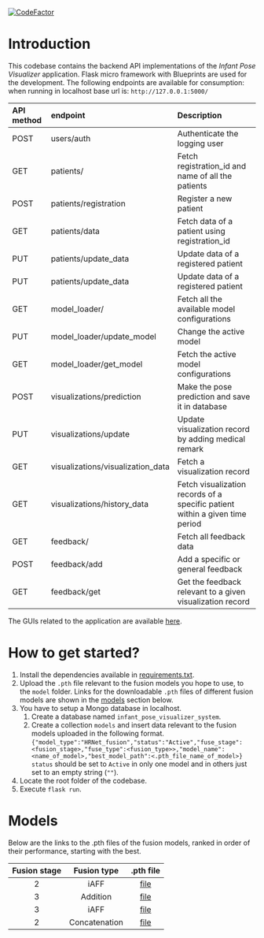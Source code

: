 [![CodeFactor](https://www.codefactor.io/repository/github/thisun1997/infant_pose_application_backend/badge)](https://www.codefactor.io/repository/github/thisun1997/infant_pose_application_backend)

<h1>Introduction</h1>

This codebase contains the backend API implementations of the <i>Infant Pose Visualizer</i> application. Flask micro framework with Blueprints are used for the development. The following endpoints are available for consumption:
when running in localhost base url is: `http://127.0.0.1:5000/`

| API method | endpoint                          | Description                                                                  |
|:-----------|:----------------------------------|:-----------------------------------------------------------------------------|
| POST       | users/auth                        | Authenticate the logging user                                                |
| GET        | patients/                         | Fetch registration_id and name of all the patients                           |
| POST       | patients/registration             | Register a new patient                                                       |
| GET        | patients/data                     | Fetch data of a patient using registration_id                                |
| PUT        | patients/update_data              | Update data of a registered patient                                          |
| PUT        | patients/update_data              | Update data of a registered patient                                          |
| GET        | model_loader/                     | Fetch all the available model configurations                                 |
| PUT        | model_loader/update_model         | Change the active model                                                      |
| GET        | model_loader/get_model            | Fetch the active model configurations                                        |
| POST       | visualizations/prediction         | Make the pose prediction and save it in database                             |
| PUT        | visualizations/update             | Update visualization record by adding medical remark                         |
| GET        | visualizations/visualization_data | Fetch a visualization record                                                 |
| GET        | visualizations/history_data       | Fetch visualization records of a specific patient within a given time period |
| GET        | feedback/             | Fetch all feedback data                                                      |
| POST       | feedback/add             | Add a specific or general feedback                                           |
| GET        | feedback/get             | Get the feedback relevant to a given visualization record                    |

The GUIs related to the application are available [here](https://github.com/Thisun1997/infant_pose_estimation_frontend).

<h1>How to get started?</h1>

1. Install the dependencies available in [requirements.txt](requirements.txt).
2. Upload the `.pth` file relevant to the fusion models you hope to use, to the `model` folder. Links for the downloadable `.pth` files of different fusion models are shown in the [models](#models) section below.
3. You have to setup a Mongo database in localhost.
   1. Create a database named `infant_pose_visualizer_system`.
   2. Create a collection `models` and insert data relevant to the fusion models uploaded in the following format.
      ```{"model_type":"HRNet_fusion","status":"Active","fuse_stage":<fusion_stage>,"fuse_type":<fusion_type>>,"model_name":<name_of_model>,"best_model_path":<.pth_file_name_of_model>}```<br>
      `status` should be set to `Active` in only one model and in others just set to an empty string (`""`). 
4. Locate the root folder of the codebase. 
5. Execute `flask run`.

<a id="models"></a><h1>Models</h1>
Below are the links to the .pth files of the fusion models, ranked in order of their performance, starting with the best.

| Fusion stage  | Fusion type   |                                         .pth file                                          |
|:-------------:|:-------------:|:------------------------------------------------------------------------------------------:|
|       2       | iAFF          | [file](https://drive.google.com/file/d/1vD8z0_tQoTiCJpY8uYMBcUoY--j64bnJ/view?usp=sharing) |
|       3       | Addition      | [file](https://drive.google.com/file/d/1u9Eg-dRNWigjiV2no84_UshDPWgL_lFc/view?usp=sharing) |
|       3       | iAFF          | [file](https://drive.google.com/file/d/1-mCN4efgxjbIBoOTZkEWDbXjzqxMGfZA/view?usp=sharing) |
|       2       | Concatenation | [file](https://drive.google.com/file/d/1vD8z0_tQoTiCJpY8uYMBcUoY--j64bnJ/view?usp=sharing) |
